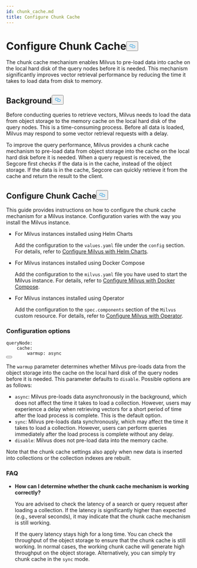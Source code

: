 ```yaml
---
id: chunk_cache.md
title: Configure Chunk Cache
---
```

<h1 id="Configure-Chunk-Cache" class="common-anchor-header">Configure Chunk Cache<button data-href="#Configure-Chunk-Cache" class="anchor-icon" translate="no">
      <svg translate="no"
        aria-hidden="true"
        focusable="false"
        height="20"
        version="1.1"
        viewBox="0 0 16 16"
        width="16"
      >
        <path
          fill="#0092E4"
          fill-rule="evenodd"
          d="M4 9h1v1H4c-1.5 0-3-1.69-3-3.5S2.55 3 4 3h4c1.45 0 3 1.69 3 3.5 0 1.41-.91 2.72-2 3.25V8.59c.58-.45 1-1.27 1-2.09C10 5.22 8.98 4 8 4H4c-.98 0-2 1.22-2 2.5S3 9 4 9zm9-3h-1v1h1c1 0 2 1.22 2 2.5S13.98 12 13 12H9c-.98 0-2-1.22-2-2.5 0-.83.42-1.64 1-2.09V6.25c-1.09.53-2 1.84-2 3.25C6 11.31 7.55 13 9 13h4c1.45 0 3-1.69 3-3.5S14.5 6 13 6z"
        ></path>
      </svg>
    </button></h1><p>The chunk cache mechanism enables Milvus to pre-load data into cache on the local hard disk of the query nodes before it is needed. This mechanism significantly improves vector retrieval performance by reducing the time it takes to load data from disk to memory.</p>
<h2 id="Background" class="common-anchor-header">Background<button data-href="#Background" class="anchor-icon" translate="no">
      <svg translate="no"
        aria-hidden="true"
        focusable="false"
        height="20"
        version="1.1"
        viewBox="0 0 16 16"
        width="16"
      >
        <path
          fill="#0092E4"
          fill-rule="evenodd"
          d="M4 9h1v1H4c-1.5 0-3-1.69-3-3.5S2.55 3 4 3h4c1.45 0 3 1.69 3 3.5 0 1.41-.91 2.72-2 3.25V8.59c.58-.45 1-1.27 1-2.09C10 5.22 8.98 4 8 4H4c-.98 0-2 1.22-2 2.5S3 9 4 9zm9-3h-1v1h1c1 0 2 1.22 2 2.5S13.98 12 13 12H9c-.98 0-2-1.22-2-2.5 0-.83.42-1.64 1-2.09V6.25c-1.09.53-2 1.84-2 3.25C6 11.31 7.55 13 9 13h4c1.45 0 3-1.69 3-3.5S14.5 6 13 6z"
        ></path>
      </svg>
    </button></h2><p>Before conducting queries to retrieve vectors, Milvus needs to load the data from object storage to the memory cache on the local hard disk of the query nodes. This is a time-consuming process. Before all data is loaded, Milvus may respond to some vector retrieval requests with a delay.</p>
<p>To improve the query performance, Milvus provides a chunk cache mechanism to pre-load data from object storage into the cache on the local hard disk before it is needed. When a query request is received, the Segcore first checks if the data is in the cache, instead of the object storage. If the data is in the cache, Segcore can quickly retrieve it from the cache and return the result to the client.</p>
<h2 id="Configure-Chunk-Cache" class="common-anchor-header">Configure Chunk Cache<button data-href="#Configure-Chunk-Cache" class="anchor-icon" translate="no">
      <svg translate="no"
        aria-hidden="true"
        focusable="false"
        height="20"
        version="1.1"
        viewBox="0 0 16 16"
        width="16"
      >
        <path
          fill="#0092E4"
          fill-rule="evenodd"
          d="M4 9h1v1H4c-1.5 0-3-1.69-3-3.5S2.55 3 4 3h4c1.45 0 3 1.69 3 3.5 0 1.41-.91 2.72-2 3.25V8.59c.58-.45 1-1.27 1-2.09C10 5.22 8.98 4 8 4H4c-.98 0-2 1.22-2 2.5S3 9 4 9zm9-3h-1v1h1c1 0 2 1.22 2 2.5S13.98 12 13 12H9c-.98 0-2-1.22-2-2.5 0-.83.42-1.64 1-2.09V6.25c-1.09.53-2 1.84-2 3.25C6 11.31 7.55 13 9 13h4c1.45 0 3-1.69 3-3.5S14.5 6 13 6z"
        ></path>
      </svg>
    </button></h2><p>This guide provides instructions on how to configure the chunk cache mechanism for a Milvus instance. Configuration varies with the way you install the Milvus instance.</p>
<ul>
<li><p>For Milvus instances installed using Helm Charts</p>
<p>Add the configuration to the <code translate="no">values.yaml</code> file under the <code translate="no">config</code> section. For details, refer to <a href="/docs/it/configure-helm.md">Configure Milvus with Helm Charts</a>.</p></li>
<li><p>For Milvus instances installed using Docker Compose</p>
<p>Add the configuration to the <code translate="no">milvus.yaml</code> file you have used to start the Milvus instance. For details, refer to <a href="/docs/it/configure-docker.md">Configure Milvus with Docker Compose</a>.</p></li>
<li><p>For Milvus instances installed using Operator</p>
<p>Add the configuration to the <code translate="no">spec.components</code> section of the <code translate="no">Milvus</code> custom resource. For details, refer to <a href="/docs/it/configure_operator.md">Configure Milvus with Operator</a>.</p></li>
</ul>
<h3 id="Configuration-options" class="common-anchor-header">Configuration options</h3><pre><code translate="no" class="language-yaml"><span class="hljs-attr">queryNode</span>:
    <span class="hljs-attr">cache</span>:
        <span class="hljs-attr">warmup</span>: <span class="hljs-keyword">async</span>
<button class="copy-code-btn"></button></code></pre>
<p>The <code translate="no">warmup</code> parameter determines whether Milvus pre-loads data from the object storage into the cache on the local hard disk of the query nodes before it is needed. This parameter defaults to <code translate="no">disable</code>. Possible options are as follows:</p>
<ul>
<li><code translate="no">async</code>: Milvus pre-loads data asynchronously in the background, which does not affect the time it takes to load a collection. However, users may experience a delay when retrieving vectors for a short period of time after the load process is complete.  This is the default option.</li>
<li><code translate="no">sync</code>: Milvus pre-loads data synchronously, which may affect the time it takes to load a collection. However, users can perform queries immediately after the load process is complete without any delay.</li>
<li><code translate="no">disable</code>: Milvus does not pre-load data into the memory cache.</li>
</ul>
<p>Note that the chunk cache settings also apply when new data is inserted into collections or the collection indexes are rebuilt.</p>
<h3 id="FAQ" class="common-anchor-header">FAQ</h3><ul>
<li><p><strong>How can I determine whether the chunk cache mechanism is working correctly?</strong></p>
<p>You are advised to check the latency of a search or query request after loading a collection. If the latency is significantly higher than expected (e.g., several seconds), it may indicate that the chunk cache mechanism is still working.</p>
<p>If the query latency stays high for a long time. You can check the throughput of the object storage to ensure that the chunk cache is still working. In normal cases, the working chunk cache will generate high throughput on the object storage. Alternatively, you can simply try chunk cache in the <code translate="no">sync</code> mode.</p></li>
</ul>
